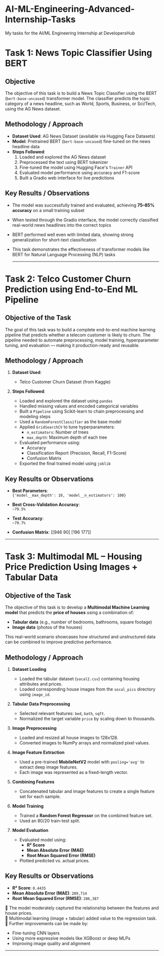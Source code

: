 # AI-ML-Engineering-Advanced-Internship-Tasks
My tasks for the AI/ML Engineering Internship at DevelopersHub

# Task 1: News Topic Classifier Using BERT

## Objective
The objective of this task is to build a News Topic Classifier using the BERT (`bert-base-uncased`) transformer model. The classifier predicts the topic category of a news headline, such as World, Sports, Business, or Sci/Tech, using the AG News dataset.



## Methodology / Approach

- **Dataset Used**: AG News Dataset (available via Hugging Face Datasets)
- **Model**: Pretrained BERT (`bert-base-uncased`) fine-tuned on the news headline data
- **Steps Followed**:
  1. Loaded and explored the AG News dataset
  2. Preprocessed the text using BERT tokenizer
  3. Fine-tuned the model using Hugging Face's `Trainer` API
  4. Evaluated model performance using accuracy and F1-score
  5. Built a Gradio web interface for live predictions



## Key Results / Observations

- The model was successfully trained and evaluated, achieving **75–85% accuracy** on a small training subset
- When tested through the Gradio interface, the model correctly classified real-world news headlines into the correct topics
- BERT performed well even with limited data, showing strong generalization for short-text classification
- This task demonstrates the effectiveness of transformer models like BERT for Natural Language Processing (NLP) tasks

  -----

# Task 2: Telco Customer Churn Prediction using End-to-End ML Pipeline

## Objective of the Task
The goal of this task was to build a complete end-to-end machine learning pipeline that predicts whether a telecom customer is likely to churn. The pipeline needed to automate preprocessing, model training, hyperparameter tuning, and evaluation — making it production-ready and reusable.


## Methodology / Approach

1. **Dataset Used**:  
   - Telco Customer Churn Dataset (from Kaggle)

2. **Steps Followed**:
   - Loaded and explored the dataset using `pandas`
   - Handled missing values and encoded categorical variables
   - Built a `Pipeline` using Scikit-learn to chain preprocessing and modeling steps
   - Used a `RandomForestClassifier` as the base model
   - Applied `GridSearchCV` to tune hyperparameters:
     - `n_estimators`: Number of trees
     - `max_depth`: Maximum depth of each tree
   - Evaluated performance using:
     - Accuracy
     - Classification Report (Precision, Recall, F1-Score)
     - Confusion Matrix
   - Exported the final trained model using `joblib`



## Key Results or Observations

- **Best Parameters**:  
  `{'model__max_depth': 10, 'model__n_estimators': 100}`

- **Best Cross-Validation Accuracy**:  
  `~79.5%`

- **Test Accuracy**:  
  `~79.7%`

- **Confusion Matrix**:
  [[946 90]
  [196 177]]

-------

# Task 3: Multimodal ML – Housing Price Prediction Using Images + Tabular Data

## Objective of the Task

The objective of this task is to develop a **Multimodal Machine Learning model** that predicts the **price of houses** using a combination of:
- **Tabular data** (e.g., number of bedrooms, bathrooms, square footage)
- **Image data** (photos of the houses)

This real-world scenario showcases how structured and unstructured data can be combined to improve predictive performance.



## Methodology / Approach

1. **Dataset Loading**
   - Loaded the tabular dataset (`socal2.csv`) containing housing attributes and prices.
   - Loaded corresponding house images from the `socal_pics` directory using `image_id`.

2. **Tabular Data Preprocessing**
   - Selected relevant features: `bed`, `bath`, `sqft`.
   - Normalized the target variable `price` by scaling down to thousands.

3. **Image Preprocessing**
   - Loaded and resized all house images to 128x128.
   - Converted images to NumPy arrays and normalized pixel values.

4. **Image Feature Extraction**
   - Used a pre-trained **MobileNetV2** model with `pooling='avg'` to extract deep image features.
   - Each image was represented as a fixed-length vector.

5. **Combining Features**
   - Concatenated tabular and image features to create a single feature set for each sample.

6. **Model Training**
   - Trained a **Random Forest Regressor** on the combined feature set.
   - Used an 80/20 train-test split.

7. **Model Evaluation**
   - Evaluated model using:
     - **R² Score**
     - **Mean Absolute Error (MAE)**
     - **Root Mean Squared Error (RMSE)**
   - Plotted predicted vs. actual prices.


## Key Results or Observations

- **R² Score**: `0.4435`  
- **Mean Absolute Error (MAE)**: `209,714`  
- **Root Mean Squared Error (RMSE)**: `286,387`  

🔹 The model moderately captured the relationship between the features and house prices.  
🔹 Multimodal learning (image + tabular) added value to the regression task.  
🔹 Further improvements can be made by:
  - Fine-tuning CNN layers
  - Using more expressive models like XGBoost or deep MLPs
  - Improving image quality and alignment

---



